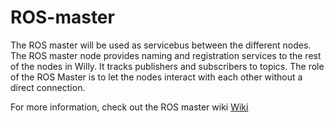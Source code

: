 # ROS-master
The ROS master will be used as servicebus between the different nodes. The ROS master node provides naming and registration services to the rest of the nodes in Willy. It tracks publishers and subscribers to topics. The role of the ROS Master is to let the nodes interact with each other without a direct connection.

For more information, check out the ROS master wiki [Wiki](https://windesheim-willy.github.io/WillyWiki/Components/ROS-master.html)
